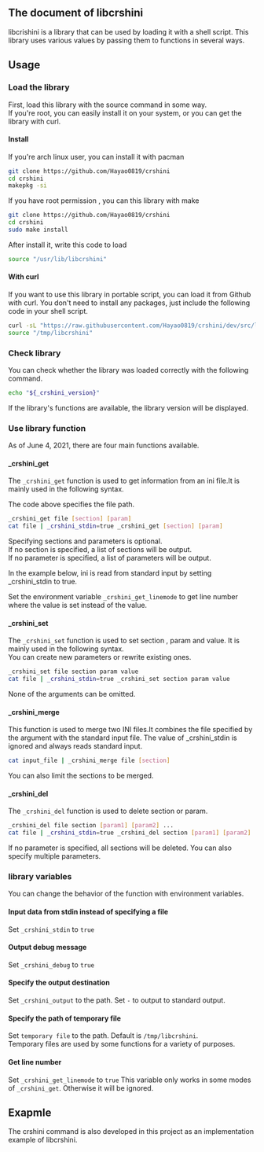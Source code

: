 ## The document of libcrshini
libcrishini is a library that can be used by loading it with a shell script.
This library uses various values by passing them to functions in several ways.

## Usage

### Load the library
First, load this library with the source command in some way.  
If you're root, you can easily install it on your system, or you can get the library with curl.

#### Install
If you're arch linux user, you can install it with pacman

```bash
git clone https://github.com/Hayao0819/crshini
cd crshini
makepkg -si
```
If you have root permission , you can this library with make

```bash
git clone https://github.com/Hayao0819/crshini
cd crshini
sudo make install
```
After install it, write this code to load
```bash
source "/usr/lib/libcrshini"
```


#### With curl
If you want to use this library in portable script, you can load it from Github with curl.
You don't need to install any packages, just include the following code in your shell script.
```bash
curl -sL "https://raw.githubusercontent.com/Hayao0819/crshini/dev/src/libcrshini" > "/tmp/libcrshini"
source "/tmp/libcrshini"
```

### Check library
You can check whether the library was loaded correctly with the following command.
```bash
echo "${_crshini_version}"
```
If the library's functions are available, the library version will be displayed.

### Use library function
As of June 4, 2021, there are four main functions available.

#### _crshini_get
The `_crshini_get` function is used to get information from an ini file.It is mainly used in the following syntax.  
  
The code above specifies the file path.  
```bash
_crshini_get file [section] [param]
cat file | _crshini_stdin=true _crshini_get [section] [param]
```
Specifying sections and parameters is optional.  
If no section is specified, a list of sections will be output.  
If no parameter is specified, a list of parameters will be output.  
  
In the example below, ini is read from standard input by setting _crshini_stdin to true.

Set the environment variable `_crshini_get_linemode` to get line number where the value is set instead of the value.

#### _crshini_set
The `_crshini_set` function is used to set section , param and value. It is mainly used in the following syntax.  
You can create new parameters or rewrite existing ones.  

```bash
_crshini_set file section param value
cat file | _crshini_stdin=true _crshini_set section param value
```
None of the arguments can be omitted.

#### _crshini_merge
This function is used to merge two INI files.It combines the file specified by the argument with the standard input file.
The value of _crshini_stdin is ignored and always reads standard input.  

```bash
cat input_file | _crshini_merge file [section]
```
You can also limit the sections to be merged.

#### _crshini_del
The `_crshini_del` function is used to delete section or param.  

```bash
_crshini_del file section [param1] [param2] ...
cat file | _crshini_stdin=true _crshini_del section [param1] [param2] ...
```
If no parameter is specified, all sections will be deleted. You can also specify multiple parameters.

### library variables
You can change the behavior of the function with environment variables.

#### Input data from stdin instead of specifying a file
Set `_crshini_stdin` to `true`

#### Output debug message
Set `_crshini_debug` to `true`

#### Specify the output destination
Set `_crshini_output` to the path. Set `-` to output to standard output.

#### Specify the path of temporary file
Set `temporary file` to the path. Default is `/tmp/libcrshini`.  
Temporary files are used by some functions for a variety of purposes.

#### Get line number
Set `_crshini_get_linemode` to `true`
This variable only works in some modes of `_crshini_get`. Otherwise it will be ignored.


## Exapmle
The crshini command is also developed in this project as an implementation example of libcrshini.

